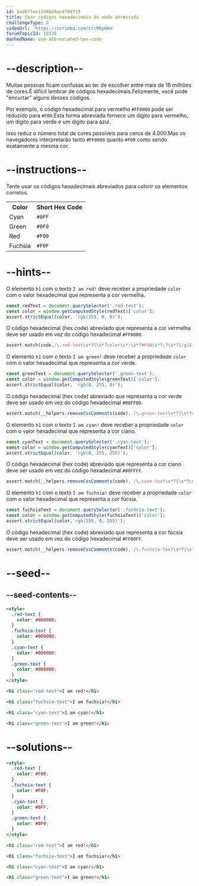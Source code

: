 ```yaml
---
id: bad87fee1348bd9aedf08719
title: Usar códigos hexadecimais de modo abreviado
challengeType: 0
videoUrl: 'https://scrimba.com/c/cRkpKAm'
forumTopicId: 18338
dashedName: use-abbreviated-hex-code
---
```


# --description--

Muitas pessoas ficam confusas ao ter de escolher entre mais de 16 milhões de cores.É difícil lembrar de códigos hexadecimais.Felizmente, você pode "encurtar" alguns desses códigos.

Por exemplo, o código hexadecimal para vermelho `#FF0000` pode ser reduzido para `#F00`.Esta forma abreviada fornece um dígito para vermelho, um dígito para verde e um dígito para azul.

Isso reduz o número total de cores possíveis para cerca de 4.000.Mas os navegadores interpretarão tanto `#FF0000` quanto `#F00` como sendo exatamente a mesma cor.

# --instructions--

Tente usar os códigos hexadecimais abreviados para colorir os elementos corretos.

<table><tbody><tr><th>Color</th><th>Short Hex Code</th></tr><tr><td>Cyan</td><td><code>#0FF</code></td></tr><tr><td>Green</td><td><code>#0F0</code></td></tr><tr><td>Red</td><td><code>#F00</code></td></tr><tr><td>Fuchsia</td><td><code>#F0F</code></td></tr></tbody></table>

# --hints--

O elemento `h1` com o texto `I am red!` deve receber a propriedade `color` com o valor hexadecimal que representa a cor vermelha.

```js
const redText = document.querySelector('.red-text');
const color = window.getComputedStyle(redText)['color']; 
assert.strictEqual(color, 'rgb(255, 0, 0)');
```

O código hexadecimal (hex code) abreviado que representa a cor vermelha deve ser usado em vez do código hexadecimal `#FF0000`.

```js
assert.match(code,/\.red-text\s*?{\s*?color\s*:\s*?#F00\s*?;?\s*?}/gi);
```

O elemento `h1` com o texto `I am green!` deve receber a propriedade `color` com o valor hexadecimal que representa a cor verde.

```js
const greenText = document.querySelector('.green-text');
const color = window.getComputedStyle(greenText)['color']; 
assert.strictEqual(color, 'rgb(0, 255, 0)');
```

O código hexadecimal (hex code) abreviado que representa a cor verde deve ser usado em vez do código hexadecimal `#00FF00`.

```js
assert.match(__helpers.removeCssComments(code), /\.green-text\s*?{\s*?color\s*:\s*?#0F0\s*?;?\s*?}/gi);
```

O elemento `h1` com o texto `I am cyan!` deve receber a propriedade `color` com o valor hexadecimal que representa a cor ciano.

```js
const cyanText = document.querySelector('.cyan-text');
const color = window.getComputedStyle(cyanText)['color']; 
assert.strictEqual(color, 'rgb(0, 255, 255)');
```

O código hexadecimal (hex code) abreviado que representa a cor ciano deve ser usado em vez do código hexadecimal `#00FFFF`.

```js
assert.match(__helpers.removeCssComments(code), /\.cyan-text\s*?{\s*?color\s*:\s*?#0FF\s*?;?\s*?}/gi);
```

O elemento `h1` com o texto `I am fuchsia!` deve receber a propriedade `color` com o valor hexadecimal que representa a cor fúcsia.

```js
const fuchsiaText = document.querySelector('.fuchsia-text');
const color = window.getComputedStyle(fuchsiaText)['color']; 
assert.strictEqual(color,'rgb(255, 0, 255)');
```

O código hexadecimal (hex code) abreviado que representa a cor fúcsia deve ser usado em vez do código hexadecimal `#FF00FF`.

```js
assert.match(__helpers.removeCssComments(code), /\.fuchsia-text\s*?{\s*?color\s*:\s*?#F0F\s*?;?\s*?}/gi);
```

# --seed--

## --seed-contents--

```html
<style>
  .red-text {
    color: #000000;
  }
  .fuchsia-text {
    color: #000000;
  }
  .cyan-text {
    color: #000000;
  }
  .green-text {
    color: #000000;
  }
</style>

<h1 class="red-text">I am red!</h1>

<h1 class="fuchsia-text">I am fuchsia!</h1>

<h1 class="cyan-text">I am cyan!</h1>

<h1 class="green-text">I am green!</h1>
```

# --solutions--

```html
<style>
  .red-text {
    color: #F00;
  }
  .fuchsia-text {
    color: #F0F;
  }
  .cyan-text {
    color: #0FF;
  }
  .green-text {
    color: #0F0;
  }
</style>

<h1 class="red-text">I am red!</h1>

<h1 class="fuchsia-text">I am fuchsia!</h1>

<h1 class="cyan-text">I am cyan!</h1>

<h1 class="green-text">I am green!</h1>
```

